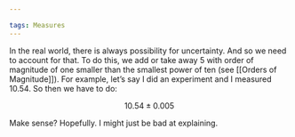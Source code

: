 ```yaml
---

tags: Measures 
---
```


In the real world, there is always possibility for uncertainty. And so we need to account for that. To do this, we add or take away 5 with order of magnitude of one smaller than the smallest power of ten (see [[Orders of Magnitude]]). For example, let’s say I did an experiment and I measured 10.54. So then we have to do:

$$10.54\pm 0.005$$

Make sense? Hopefully. I might just be bad at explaining.